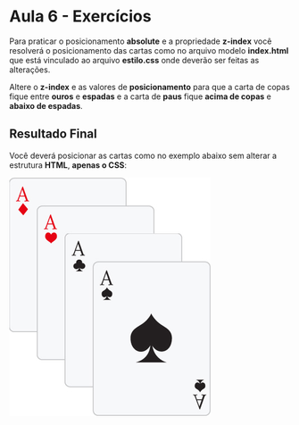 # Aula 6 - Exercícios
Para praticar o posicionamento **absolute** e a propriedade **z-index** você resolverá o posicionamento das cartas como no arquivo modelo **index.html** que está vinculado ao arquivo **estilo.css** onde deverão ser feitas as alterações.

Altere o **z-index** e as valores de **posicionamento** para que a carta de copas fique entre **ouros** e **espadas** e a carta de **paus** fique **acima de copas** e **abaixo de espadas**.

## Resultado Final
Você deverá posicionar as cartas como no exemplo abaixo sem alterar a estrutura **HTML**, **apenas o CSS**:

![Alt text](resultado-final.jpg)